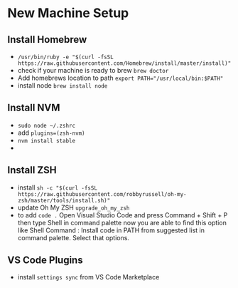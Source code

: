 # New Machine Setup


## Install Homebrew
- `/usr/bin/ruby -e "$(curl -fsSL https://raw.githubusercontent.com/Homebrew/install/master/install)"`
- check if your machine is ready to brew `brew doctor`
- Add homebrews location to path `export PATH="/usr/local/bin:$PATH"`
- install node `brew install node`

## Install NVM 
- `sudo node ~/.zshrc`
- add `plugins=(zsh-nvm)`
- `nvm install stable`
- 

## Install ZSH
- install `sh -c "$(curl -fsSL https://raw.githubusercontent.com/robbyrussell/oh-my-zsh/master/tools/install.sh)"`
- update Oh My ZSH `upgrade_oh_my_zsh`
- to add `code .` Open Visual Studio Code and press Command + Shift + P then type Shell in command palette now you are able to find this option like Shell Command : Install code in PATH from suggested list in command palette. Select that options.

## VS Code Plugins
- install `settings sync` from VS Code Marketplace